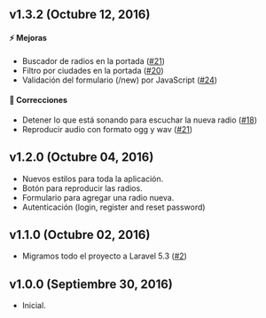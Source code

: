 ## v1.3.2 (Octubre 12, 2016)

#### :zap: Mejoras
* Buscador de radios en la portada ([#21](https://github.com/soyFelixBarros/Marz/issues/21))
* Filtro por ciudades en la portada ([#20](https://github.com/soyFelixBarros/Marz/issues/20))
* Validación del formulario (/new) por JavaScript ([#24](https://github.com/soyFelixBarros/Marz/issues/24))

#### :bug: Correcciones
* Detener lo que está sonando para escuchar la nueva radio ([#18](https://github.com/soyFelixBarros/Marz/issues/18))
* Reproducir audio con formato ogg y wav ([#21](https://github.com/soyFelixBarros/Marz/issues/23))

## v1.2.0 (Octubre 04, 2016)
* Nuevos estilos para toda la aplicación.
* Botón para reproducir las radios.
* Formulario para agregar una radio nueva.
* Autenticación (login, register and reset password)

## v1.1.0 (Octubre 02, 2016)
* Migramos todo el proyecto a Laravel 5.3 ([#2](https://github.com/soyFelixBarros/Marz/issues/2))

## v1.0.0 (Septiembre 30, 2016)
* Inicial.